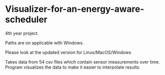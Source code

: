 # Visualizer-for-an-energy-aware-scheduler
4th year project.

Paths are on applicable with Windows.

Please look at the updated version for Linux/MacOS/Windows

Takes data from 54 csv files which contain sensor measurements over time.
Program visualizes the data to make it easier to interpolate results.
